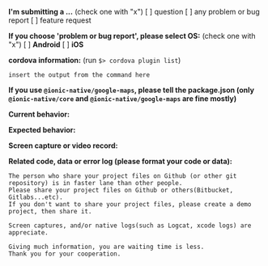 <!--
Thank you for supporting the plugin activity ($5 usd).
https://www.paypal.com/cgi-bin/webscr?cmd=_donations&business=SQPLZJ672HJ9N&lc=US&item_name=Cordova%2dGoogleMaps%2dPlugin&amount=5%2e00&currency_code=USD&bn=PP%2dDonationsBF%3abtn_donate_LG%2egif%3aNonHosted

If you desire the support by e-mail in private, please contact to wf9a5m75@gmail.com (private support: $100 USD)
--->

**I'm submitting a ...**  (check one with "x")
[ ] question
[ ] any problem or bug report
[ ] feature request

**If you choose 'problem or bug report', please select OS:**  (check one with "x")
[ ] **Android**
[ ] **iOS**

**cordova information:**  (run `$> cordova plugin list`) 

```
insert the output from the command here
```

**If you use `@ionic-native/google-maps`, please tell the package.json (only `@ionic-native/core` and `@ionic-native/google-maps` are fine mostly)**

**Current behavior:**
<!-- Describe how the bug manifests. -->

**Expected behavior:**
<!-- Describe what the behavior would be without the bug. -->

**Screen capture or video record:**
<!--
Please take a screen capture or a screen record. You can upload your files with drag & drop up to 10M bytes.
[Android]
$> adb shell screenrecord /sdcard/capture.mp4
$> adb pull /sdcard/capture.mp4 ./
[iOS]
Use QuickTimer player on Mac
--->

**Related code, data or error log (please format your code or data):**

```
The person who share your project files on Github (or other git repository) is in faster lane than other people.
Please share your project files on Github or others(Bitbucket, Gitlabs...etc).
If you don't want to share your project files, please create a demo project, then share it.

Screen captures, and/or native logs(such as Logcat, xcode logs) are appreciate.

Giving much information, you are waiting time is less.
Thank you for your cooperation.
```
